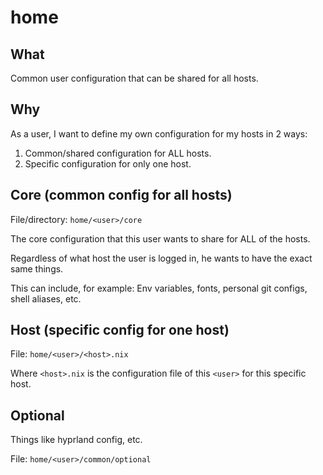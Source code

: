 # home

## What

Common user configuration that can be shared for all hosts.

## Why

As a user, I want to define my own configuration for my hosts in 2 ways:

1. Common/shared configuration for ALL hosts.
2. Specific configuration for only one host.

## Core (common config for all hosts)

File/directory: `home/<user>/core`

The core configuration that this user wants to share for ALL of the hosts.

Regardless of what host the user is logged in, he wants to have the exact same things.

This can include, for example: Env variables, fonts, personal git configs, shell aliases, etc.

## Host (specific config for one host)

File: `home/<user>/<host>.nix`

Where `<host>.nix` is the configuration file of this `<user>` for this specific host.

## Optional

Things like hyprland config, etc.

File: `home/<user>/common/optional`
